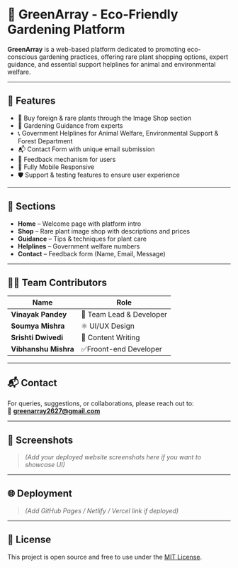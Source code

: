 # 🌱 GreenArray - Eco-Friendly Gardening Platform

**GreenArray** is a web-based platform dedicated to promoting eco-conscious gardening practices, offering rare plant shopping options, expert guidance, and essential support helplines for animal and environmental welfare.

---

## 🚀 Features

- 🌿 Buy foreign & rare plants through the Image Shop section
- 📘 Gardening Guidance from experts
- 📞 Government Helplines for Animal Welfare, Environmental Support & Forest Department
- 📬 Contact Form with unique email submission
- 🧾 Feedback mechanism for users
- 📱 Fully Mobile Responsive
- 🛡️ Support & testing features to ensure user experience

---

## 📑 Sections

- **Home** – Welcome page with platform intro
- **Shop** – Rare plant image shop with descriptions and prices
- **Guidance** – Tips & techniques for plant care
- **Helplines** – Government welfare numbers
- **Contact** – Feedback form (Name, Email, Message)

---

## 🧑‍💻 Team Contributors

| Name               | Role                                      |
|--------------------|-------------------------------------------|
| **Vinayak Pandey** | 🔧 Team Lead & Developer        |
| **Soumya Mishra**  | ⚛️ UI/UX Design
| **Srishti Dwivedi**| 🧩 Content Writing|
| **Vibhanshu Mishra**| ✅Froont-end Developer           |

---

## 📬 Contact

For queries, suggestions, or collaborations, please reach out to:  
📧 **greenarray2627@gmail.com**

---

## 📸 Screenshots

> _(Add your deployed website screenshots here if you want to showcase UI)_

---

## 🌐 Deployment

> _(Add GitHub Pages / Netlify / Vercel link if deployed)_

---

## 📄 License

This project is open source and free to use under the [MIT License](LICENSE).

